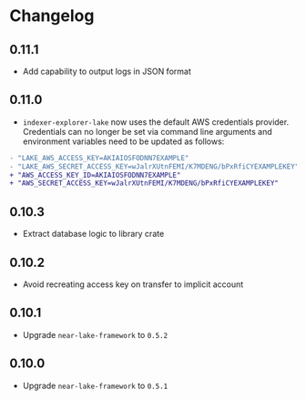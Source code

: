# Changelog

## 0.11.1

* Add capability to output logs in JSON format

## 0.11.0

* `indexer-explorer-lake` now uses the default AWS credentials provider. Credentials can no longer be set via command line arguments and environment variables need to be updated as follows:
```diff
- "LAKE_AWS_ACCESS_KEY=AKIAIOSFODNN7EXAMPLE"
- "LAKE_AWS_SECRET_ACCESS_KEY=wJalrXUtnFEMI/K7MDENG/bPxRfiCYEXAMPLEKEY"
+ "AWS_ACCESS_KEY_ID=AKIAIOSFODNN7EXAMPLE"
+ "AWS_SECRET_ACCESS_KEY=wJalrXUtnFEMI/K7MDENG/bPxRfiCYEXAMPLEKEY"
```

## 0.10.3

* Extract database logic to library crate

## 0.10.2

* Avoid recreating access key on transfer to implicit account

## 0.10.1

* Upgrade `near-lake-framework` to `0.5.2`

## 0.10.0

* Upgrade `near-lake-framework` to `0.5.1`
